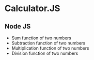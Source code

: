 #  Calculator.JS
## Node JS 
- Sum function of two numbers
- Subtraction function of two numbers
- Multiplication function of two numbers
- Division function of two numbers
